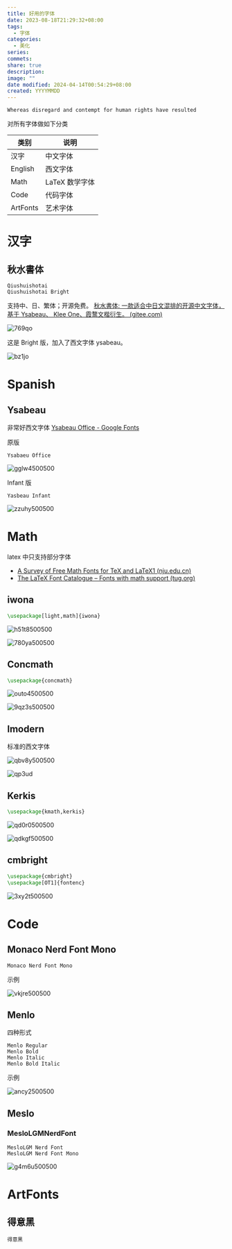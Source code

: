 ```yaml
---
title: 好用的字体
date: 2023-08-18T21:29:32+08:00
tags:
  - 字体
categories:
  - 美化
series: 
commets: 
share: true
description: 
image: ""
date modified: 2024-04-14T00:54:29+08:00
created: YYYYMMDD
---
```


```
Whereas disregard and contempt for human rights have resulted
```

对所有字体做如下分类

| 类别       | 说明         |
| -------- | ---------- |
| 汉字       | 中文字体       |
| English  | 西文字体       |
| Math     | LaTeX 数学字体 |
| Code     | 代码字体       |
| ArtFonts | 艺术字体       |

# 汉字
## 秋水書体
```
Qiushuishotai
Qiushuishotai Bright
```

支持中、日、繁体；开源免费。
[秋水書体: 一款适合中日文混排的开源中文字体，基于 Ysabeau、 Klee One、霞鹜文楷衍生。 (gitee.com)](https://gitee.com/NoHeartPen/QiushuiShotai)

![769qo](https://obsidian-1317142608.cos.ap-nanjing.myqcloud.com/obsidian/769qo.png?imageSlim)

这是 Bright 版，加入了西文字体 ysabeau。

![bz1jo](https://obsidian-1317142608.cos.ap-nanjing.myqcloud.com/obsidian/bz1jo.png?imageSlim)


# Spanish
## Ysabeau
非常好西文字体
[Ysabeau Office - Google Fonts](https://fonts.google.com/specimen/Ysabeau+Office?query=ysabeau)

原版

```
Ysabaeu Office
```

![gglw4500500](https://obsidian-1317142608.cos.ap-nanjing.myqcloud.com/obsidian/gglw4.png?imageSlim)

Infant 版

```
Yasbeau Infant
```

![zzuhy500500](https://obsidian-1317142608.cos.ap-nanjing.myqcloud.com/obsidian/zzuhy.png?imageSlim)


# Math
latex 中只支持部分字体
- [A Survey of Free Math Fonts for TeX and LaTeX1 (nju.edu.cn)](https://mirrors.nju.edu.cn/CTAN/info/Free_Math_Font_Survey/en/survey.html)
- [The LaTeX Font Catalogue – Fonts with math support (tug.org)](https://tug.org/FontCatalogue/mathfonts.html)

## iwona
```tex
\usepackage[light,math]{iwona}
```

![h51t8500500](https://obsidian-1317142608.cos.ap-nanjing.myqcloud.com/obsidian/h51t8.png?imageSlim)

![780ya500500](https://obsidian-1317142608.cos.ap-nanjing.myqcloud.com/obsidian/780ya.png?imageSlim)

## Concmath
```latex
\usepackage{concmath}
```

![outo4500500](https://obsidian-1317142608.cos.ap-nanjing.myqcloud.com/obsidian/outo4.png?imageSlim)

![9qz3s500500](https://obsidian-1317142608.cos.ap-nanjing.myqcloud.com/obsidian/9qz3s.png?imageSlim)

## lmodern
标准的西文字体

![qbv8y500500](https://obsidian-1317142608.cos.ap-nanjing.myqcloud.com/obsidian/qbv8y.png?imageSlim)

![qp3ud](https://obsidian-1317142608.cos.ap-nanjing.myqcloud.com/obsidian/qp3ud.png?imageSlim)


## Kerkis
```latex
\usepackage{kmath,kerkis}
```

![qd0r0500500](https://obsidian-1317142608.cos.ap-nanjing.myqcloud.com/obsidian/qd0r0.png?imageSlim)

![qdkgf500500](https://obsidian-1317142608.cos.ap-nanjing.myqcloud.com/obsidian/qdkgf.png?imageSlim)

## cmbright
```latex
\usepackage{cmbright}
\usepackage[OT1]{fontenc}
```

![3xy2t500500](https://obsidian-1317142608.cos.ap-nanjing.myqcloud.com/obsidian/3xy2t.png?imageSlim)


# Code
## Monaco Nerd Font Mono
```
Monaco Nerd Font Mono
```

示例

![vkjre500500](https://obsidian-1317142608.cos.ap-nanjing.myqcloud.com/obsidian/vkjre.png?imageSlim)


## Menlo 
四种形式

```
Menlo Regular
Menlo Bold
Menlo Italic
Menlo Bold Italic
```

示例

![ancy2500500](https://obsidian-1317142608.cos.ap-nanjing.myqcloud.com/obsidian/ancy2.png?imageSlim)


## Meslo
### MesloLGMNerdFont
```
MesloLGM Nerd Font
MesloLGM Nerd Font Mono
```

![g4m6u500500](https://obsidian-1317142608.cos.ap-nanjing.myqcloud.com/obsidian/g4m6u.png?imageSlim)

# ArtFonts
## 得意黑
```
得意黑
```

